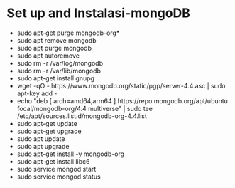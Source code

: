 # Set up and Instalasi-mongoDB
<ul>
  <li>sudo apt-get purge mongodb-org*</li>
  <li>sudo apt remove mongodb</li>
  <li>sudo apt purge mongodb</li>
  <li>sudo apt autoremove</li>
  <li>sudo rm -r /var/log/mongodb</li>
  <li>sudo rm -r /var/lib/mongodb</li>
  <li>sudo apt-get install gnupg</li>
  <li>wget -qO - https://www.mongodb.org/static/pgp/server-4.4.asc | sudo apt-key add -</li>
  <li>echo "deb [ arch=amd64,arm64 ] https://repo.mongodb.org/apt/ubuntu focal/mongodb-org/4.4 multiverse" | sudo tee /etc/apt/sources.list.d/mongodb-org-4.4.list</li>
  <li>sudo apt-get update</li>
  <li>sudo apt-get upgrade</li>
  <li>sudo apt update</li>
  <li>sudo apt upgrade</li>
  <li>sudo apt-get install -y mongodb-org</li>
  <li>sudo apt-get install libc6</li>
  <li>sudo service mongod start</li>
  <li>sudo service mongod status</li>
</ul>
